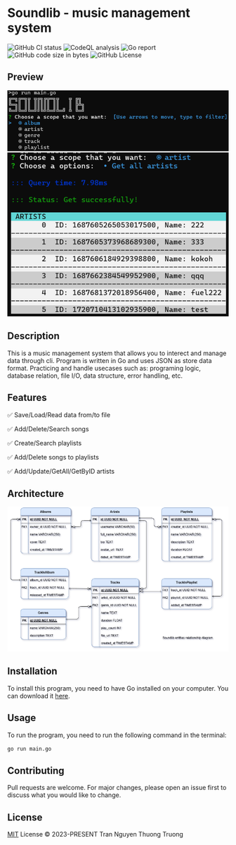 # Soundlib - music management system

![GitHub CI status](https://img.shields.io/github/actions/workflow/status/thuongtruong109/soundlib/ci.yml)
![CodeQL analysis](https://github.com/thuongtruong109/soundlib/actions/workflows/analysis.yml/badge.svg?branch=main)
![Go report](https://goreportcard.com/badge/github.com/thuongtruong109/soundlib)
![GitHub code size in bytes](https://img.shields.io/github/languages/code-size/thuongtruong109/soundlib)
![GitHub License](https://img.shields.io/github/license/thuongtruong109/soundlib?color=orange)

## Preview

![Main Menu](/public/1.png)
![Read data](/public/2.png)

## Description

This is a music management system that allows you to interect and manage data through cli. Program is written in Go and uses JSON as store data format. Practicing and handle usecases such as: programing logic, database relation, file I/O, data structure, error handling, etc.

## Features

✅ Save/Load/Read data from/to file

✅ Add/Delete/Search songs

✅ Create/Search playlists

✅ Add/Delete songs to playlists

✅ Add/Update/GetAll/GetByID artists

## Architecture

![ERD](/docs/erd.png)

## Installation

To install this program, you need to have Go installed on your computer. You can download it [here](https://golang.org/dl/).

## Usage

To run the program, you need to run the following command in the terminal:

```bash
go run main.go
```

## Contributing

Pull requests are welcome. For major changes, please open an issue first to discuss what you would like to change.

## License

[MIT](LICENSE) License © 2023-PRESENT Tran Nguyen Thuong Truong

<!-- ## References

[Read x write JSON](https://www.developer.com/languages/json-files-golang/)

[Append to Json](https://dev.to/evilcel3ri/append-data-to-json-in-go-5gbj)

[symbol](https://www.cutesymbols.net/p/dot.html) -->
